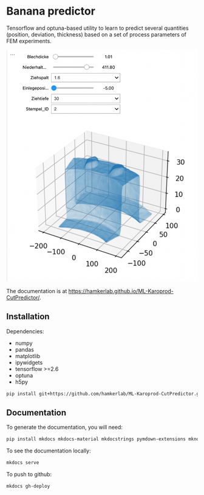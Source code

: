 # Banana predictor

Tensorflow and optuna-based utility to learn to predict several quantities (position, deviation, thickness) based on a set of process parameters of FEM experiments.

![](docs/sliders.png)

The documentation is at <https://hamkerlab.github.io/ML-Karoprod-CutPredictor/>. 

## Installation

Dependencies:

* numpy 
* pandas
* matplotlib
* ipywidgets
* tensorflow >=2.6
* optuna
* h5py

```bash
pip install git+https://github.com/hamkerlab/ML-Karoprod-CutPredictor.git@master
```

## Documentation


To generate the documentation, you will need:

```bash
pip install mkdocs mkdocs-material mkdocstrings pymdown-extensions mknotebooks
```

To see the documentation locally:

```bash
mkdocs serve
```

To push to github:

```bash
mkdocs gh-deploy
```